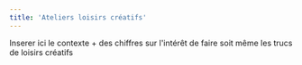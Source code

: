 ```yaml
---
title: 'Ateliers loisirs créatifs'
---
```


Inserer ici le contexte + des chiffres sur l'intérêt de faire soit même les trucs de loisirs créatifs 